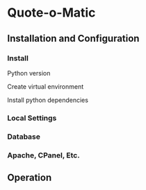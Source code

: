 Quote-o-Matic
=============

## Installation and Configuration

### Install

Python version

Create virtual environment

Install python dependencies

### Local Settings

### Database

### Apache, CPanel, Etc.

## Operation

